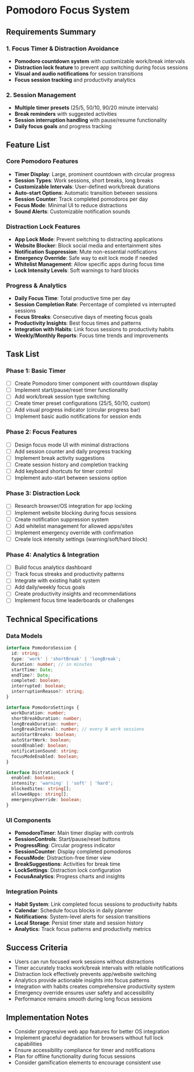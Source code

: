 # Pomodoro Focus System

## Requirements Summary

### 1. Focus Timer & Distraction Avoidance
- **Pomodoro countdown system** with customizable work/break intervals
- **Distraction lock feature** to prevent app switching during focus sessions
- **Visual and audio notifications** for session transitions
- **Focus session tracking** and productivity analytics

### 2. Session Management
- **Multiple timer presets** (25/5, 50/10, 90/20 minute intervals)
- **Break reminders** with suggested activities
- **Session interruption handling** with pause/resume functionality
- **Daily focus goals** and progress tracking

## Feature List

### Core Pomodoro Features
- **Timer Display**: Large, prominent countdown with circular progress
- **Session Types**: Work sessions, short breaks, long breaks
- **Customizable Intervals**: User-defined work/break durations
- **Auto-start Options**: Automatic transition between sessions
- **Session Counter**: Track completed pomodoros per day
- **Focus Mode**: Minimal UI to reduce distractions
- **Sound Alerts**: Customizable notification sounds

### Distraction Lock Features
- **App Lock Mode**: Prevent switching to distracting applications
- **Website Blocker**: Block social media and entertainment sites
- **Notification Suppression**: Mute non-essential notifications
- **Emergency Override**: Safe way to exit lock mode if needed
- **Whitelist Management**: Allow specific apps during focus time
- **Lock Intensity Levels**: Soft warnings to hard blocks

### Progress & Analytics
- **Daily Focus Time**: Total productive time per day
- **Session Completion Rate**: Percentage of completed vs interrupted sessions
- **Focus Streaks**: Consecutive days of meeting focus goals
- **Productivity Insights**: Best focus times and patterns
- **Integration with Habits**: Link focus sessions to productivity habits
- **Weekly/Monthly Reports**: Focus time trends and improvements

## Task List

### Phase 1: Basic Timer
- [ ] Create Pomodoro timer component with countdown display
- [ ] Implement start/pause/reset timer functionality
- [ ] Add work/break session type switching
- [ ] Create timer preset configurations (25/5, 50/10, custom)
- [ ] Add visual progress indicator (circular progress bar)
- [ ] Implement basic audio notifications for session ends

### Phase 2: Focus Features
- [ ] Design focus mode UI with minimal distractions
- [ ] Add session counter and daily progress tracking
- [ ] Implement break activity suggestions
- [ ] Create session history and completion tracking
- [ ] Add keyboard shortcuts for timer control
- [ ] Implement auto-start between sessions option

### Phase 3: Distraction Lock
- [ ] Research browser/OS integration for app locking
- [ ] Implement website blocking during focus sessions
- [ ] Create notification suppression system
- [ ] Add whitelist management for allowed apps/sites
- [ ] Implement emergency override with confirmation
- [ ] Create lock intensity settings (warning/soft/hard block)

### Phase 4: Analytics & Integration
- [ ] Build focus analytics dashboard
- [ ] Track focus streaks and productivity patterns
- [ ] Integrate with existing habit system
- [ ] Add daily/weekly focus goals
- [ ] Create productivity insights and recommendations
- [ ] Implement focus time leaderboards or challenges

## Technical Specifications

### Data Models
```typescript
interface PomodoroSession {
  id: string;
  type: 'work' | 'shortBreak' | 'longBreak';
  duration: number; // in minutes
  startTime: Date;
  endTime?: Date;
  completed: boolean;
  interrupted: boolean;
  interruptionReason?: string;
}

interface PomodoroSettings {
  workDuration: number;
  shortBreakDuration: number;
  longBreakDuration: number;
  longBreakInterval: number; // every N work sessions
  autoStartBreaks: boolean;
  autoStartWork: boolean;
  soundEnabled: boolean;
  notificationSound: string;
  focusModeEnabled: boolean;
}

interface DistrationLock {
  enabled: boolean;
  intensity: 'warning' | 'soft' | 'hard';
  blockedSites: string[];
  allowedApps: string[];
  emergencyOverride: boolean;
}
```

### UI Components
- **PomodoroTimer**: Main timer display with controls
- **SessionControls**: Start/pause/reset buttons
- **ProgressRing**: Circular progress indicator
- **SessionCounter**: Display completed pomodoros
- **FocusMode**: Distraction-free timer view
- **BreakSuggestions**: Activities for break time
- **LockSettings**: Distraction lock configuration
- **FocusAnalytics**: Progress charts and insights

### Integration Points
- **Habit System**: Link completed focus sessions to productivity habits
- **Calendar**: Schedule focus blocks in daily planner
- **Notifications**: System-level alerts for session transitions
- **Local Storage**: Persist timer state and session history
- **Analytics**: Track focus patterns and productivity metrics

## Success Criteria
- Users can run focused work sessions without distractions
- Timer accurately tracks work/break intervals with reliable notifications
- Distraction lock effectively prevents app/website switching
- Analytics provide actionable insights into focus patterns
- Integration with habits creates comprehensive productivity system
- Emergency override ensures user safety and accessibility
- Performance remains smooth during long focus sessions

## Implementation Notes
- Consider progressive web app features for better OS integration
- Implement graceful degradation for browsers without full lock capabilities
- Ensure accessibility compliance for timer and notifications
- Plan for offline functionality during focus sessions
- Consider gamification elements to encourage consistent use
